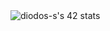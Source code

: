 <img src="https://badge42.vercel.app/api/v2/clhiw7sf5015108kyfbt8rvwd/stats?cursusId=21&coalitionId=292" alt="diodos-s's 42 stats" />
